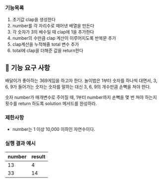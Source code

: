 ### 기능목록
1. 초기값 clap을 생성한다
2. number를 각 자리수로 떼어낸 배열을 만든다
3. 각 숫자가 3의 배수일 때 clap에 1을 추가한다
4. number의 수만큼 clap 계산이 이루어지도록 반복문 추가
5. clap계산을 누적해줄 total 변수 추가 
6. total에 clap을 더해준 값을 return한다

## 🚀 기능 요구 사항

배달이가 좋아하는 369게임을 하고자 한다. 놀이법은 1부터 숫자를 하나씩 대면서, 3, 6, 9가 들어가는 숫자는 숫자를 말하는 대신 3, 6, 9의 개수만큼 손뼉을 쳐야 한다.

숫자 number가 매개변수로 주어질 때, 1부터 number까지 손뼉을 몇 번 쳐야 하는지 횟수를 return 하도록 solution 메서드를 완성하라.

### 제한사항

- number는 1 이상 10,000 이하인 자연수이다.

### 실행 결과 예시

| number | result |
| --- | --- |
| 13 | 4 |
| 33 | 14 |

